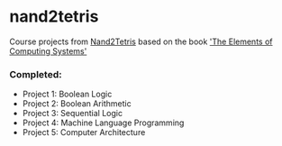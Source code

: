 # nand2tetris

Course projects from [Nand2Tetris](https://www.nand2tetris.org/) based on the book ['The Elements of Computing Systems'](https://www.nand2tetris.org/book)

### Completed: 
+ Project 1: Boolean Logic
+ Project 2: Boolean Arithmetic
+ Project 3: Sequential Logic
+ Project 4: Machine Language Programming
+ Project 5: Computer Architecture